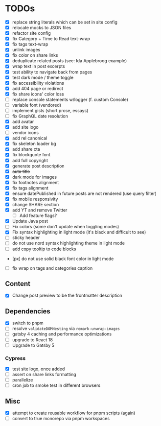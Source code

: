 # TODOs

- [x] replace string literals which can be set in site config
- [x] relocate mocks to JSON files
- [x] refactor site config
- [x] fix Category + Time to Read text-wrap
- [x] fix tags text-wrap
- [x] unlink images
- [x] fix color on share links
- [x] deduplicate related posts (see: Ida Applebroog example)
- [x] wrap text in post excerpts
- [x] test ability to navigate back from pages
- [x] test dark mode / theme toggle
- [x] fix accessibility violations
- [x] add 404 page or redirect
- [x] fix share icons' color loss
- [ ] replace console statements w/logger (f. custom Console)
- [ ] variable font (vendored)
- [ ] implement gists (short prose, essays)
- [ ] fix GraphQL date resolution
- [x] add avatar
- [x] add site logo
- [ ] vendor icons
- [x] add rel canonical
- [x] fix skeleton loader bg
- [x] add share cta
- [x] fix blockquote font
- [x] add full copyright
- [x] generate post description
- [x] ~~auto title~~
- [x] dark mode for images
- [x] fix footnotes alignment
- [x] fix tags alignment
- [x] ensure datePublished in future posts are not rendered (use query filter)
- [x] fix mobile responsivity
- [x] change SHARE section
- [x] add YT and remove Twitter
  - [ ] Add feature flags?
- [x] Update Java post
- [ ] Fix colors (some don't update when toggling modes)
- [x] Fix syntax highlighting in light mode (it's black and difficult to see)
- [ ] sticky header
- [ ] do not use nord syntax highlighting theme in light mode
- [ ] add copy tooltip to code blocks
- [px] do not use solid black font color in light mode
- [ ] fix wrap on tags and categories caption

## Content

- [x] Change post preview to be the frontmatter description

## Dependencies

- [x] switch to pnpm
- [ ] resolve `validateDOMNesting` via `remark-unwrap-images`
- [ ] gatsby 4 caching and performance optimizations
- [ ] upgrade to React 18
- [ ] Upgrade to Gatsby 5

### Cypress

- [x] test site logo, once added
- [ ] assert on share links formatting
- [ ] parallelize
- [ ] cron job to smoke test in different browsers

## Misc

- [x] attempt to create reusable workflow for pnpm scripts (again)
- [ ] convert to true monorepo via pnpm workspaces
